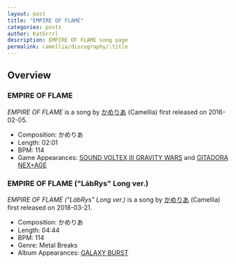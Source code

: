 ```yaml
---
layout: post
title: "EMPIRE OF FLAME"
categories: posts
author: KatGrrrl
description: EMPIRE OF FLAME song page
permalink: camellia/discography/:title
---
```


## Overview

### EMPIRE OF FLAME

*EMPIRE OF FLAME* is a song by [かめりあ](<{% link postsWiki/_posts/2023-12-10-camellia.md %}>) (Camellia) first released on 2016-02-05.

* Composition: かめりあ
* Length: 02:01
* BPM: 114
* Game Appearances: [SOUND VOLTEX III GRAVITY WARS](https://remywiki.com/AC_SDVX_III) and [GITADORA NEX+AGE](https://remywiki.com/AC_GD_NEX%2BAGE)

### EMPIRE OF FLAME ("LábRys" Long ver.)

*EMPIRE OF FLAME ("LábRys" Long ver.)* is a song by [かめりあ](<{% link postsWiki/_posts/2023-12-10-camellia.md %}>) (Camellia) first released on 2018-03-21.

* Composition: かめりあ
* Length: 04:44
* BPM: 114
* Genre: Metal Breaks
* Album Appearances: [GALAXY BURST](<{% link postsInclude/_posts/camellia/albums/GALAXY-BURST/2023-12-21-GALAXY-BURST.md %}>)
